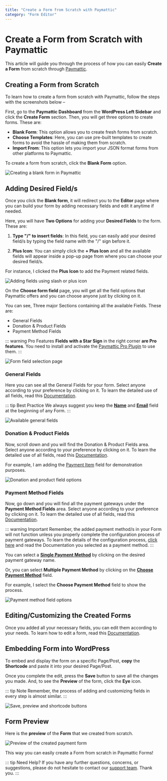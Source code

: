 ```yaml
---
title: "Create a Form from Scratch with Paymattic"
category: "Form Editor"
---
```


# Create a Form from Scratch with Paymattic

This article will guide you through the process of how you can easily **Create a Form** from scratch through [Paymattic](https://paymattic.com/).

## Creating a Form from Scratch

To learn how to create a form from scratch with Paymattic, follow the steps with the screenshots below –

First, go to the **Paymattic Dashboard** from the **WordPress Left Sidebar** and click the **Create Form** section. Then, you will get three options to create forms. These are:

- **Blank Form**: This option allows you to create fresh forms from scratch.
- **Choose Templates**: Here, you can use pre-built templates to create forms to avoid the hassle of making them from scratch.
- **Import From**: This option lets you import your JSON format forms from other platforms to Paymattic.

To create a form from scratch, click the **Blank Form** option.

![Creating a blank form in Paymattic](/images/form-editor/how-to-create-a-form-from-scratch-with-paymattic/Create-Form-Blank-Form-scaled.webp)

## Adding Desired Field/s

Once you click the **Blank form**, it will redirect you to the **Editor** page where you can build your form by adding necessary fields and edit it anytime if needed.

Here, you will have **Two Options** for adding your **Desired Fields** to the form. These are:

1. **Type "/" to insert fields**: In this field, you can easily add your desired field/s by typing the field name with the "/" sign before it.

2. **Plus Icon**: You can simply click the **+ Plus Icon** and all the available fields will appear inside a pop-up page from where you can choose your desired field/s.

For instance, I clicked the **Plus Icon** to add the Payment related fields.

![Adding fields using slash or plus icon](/images/form-editor/how-to-create-a-form-from-scratch-with-paymattic/Type-2222-or-Plus-icon-scaled.webp)

On the **Choose form field** page, you will get all the field options that Paymattic offers and you can choose anyone just by clicking on it.

You can see, Three major Sections containing all the available Fields. These are:
- General Fields
- Donation & Product Fields
- Payment Method Fields

::: warning Pro Features
**Fields with a Star Sign** in the right corner **are Pro features**. You need to install and activate the [Paymattic Pro Plugin](../getting-started-with-paymattic/how-to-install-and-activate-paymattic-in-wordpress.md#installing-and-activating-paymattic-pro) to use them.
:::

![Form field selection page](/images/form-editor/how-to-create-a-form-from-scratch-with-paymattic/Choose-Form-Field-page.webp)

### General Fields

Here you can see all the General Fields for your form. Select anyone according to your preference by clicking on it. To learn the detailed use of all fields, read this [Documentation](../general-input-fields/how-to-use-general-form-input-fields-in-wordpress-with-paymattic.md).

::: tip Best Practice
We always suggest you keep the **[Name](../general-input-fields/how-to-use-general-form-input-fields-in-wordpress-with-paymattic#_1-name-field)** and **[Email](../general-input-fields/how-to-use-general-form-input-fields-in-wordpress-with-paymattic#_2-email-field)** field at the beginning of any Form.
:::

![Available general fields](/images/form-editor/how-to-create-a-form-from-scratch-with-paymattic/All-General-Fields.webp)

### Donation & Product Fields 

Now, scroll down and you will find the Donation & Product Fields area. Select anyone according to your preference by clicking on it. To learn the detailed use of all fields, read this [Documentation](../general-input-fields/how-to-use-the-product-fields.md).

For example, I am adding the [Payment Item](../donation-and-product-fields/how-to-add-payment-item-fields-in-wordpress-with-paymattic.md) field for demonstration purposes.

![Donation and product field options](/images/form-editor/how-to-create-a-form-from-scratch-with-paymattic/All-Donation-Product-fields.webp)

### Payment Method Fields

Now, go down and you will find all the payment gateways under the **Payment Method Fields** area. Select anyone according to your preference by clicking on it. To learn the detailed use of all fields, read this [Documentation](../general-input-fields/how-to-use-the-payment-method-fields-section.md).

::: warning Important
Remember, the added payment method/s in your Form will not function unless you properly complete the configuration process of payment gateways. To learn the details of the configuration process, [click here](../payment-method-fields/all-payment-method.md) and read the Documentation you selected as a payment method.
:::

You can select a **[Single Payment Method](../general-input-fields/how-to-use-the-payment-method-fields-section#single-payment-method)** by clicking on the desired payment gateway name.

Or, you can select **Multiple Payment Method** by clicking on the **[Choose Payment Method](../general-input-fields/how-to-use-the-payment-method-fields-section#multiplechoose-payment-method)** field.

For example, I select the **Choose Payment Method** field to show the process.

![Payment method field options](/images/form-editor/how-to-create-a-form-from-scratch-with-paymattic/All-Payment-Method-fields.webp)

## Editing/Customizing the Created Forms

Once you added all your necessary fields, you can edit them according to your needs. 
To learn how to edit a form, read this [Documentation](../form-editor/how-to-edit-forms-in-wordpress-with-paymattic.md).

## Embedding Form into WordPress

To embed and display the form on a specific Page/Post, **copy** the **Shortcode** and paste it into your desired Page/Post.

Once you complete the edit, press the **Save** button to save all the changes you made.
And, to see the **Preview** of the form, click the **Eye** icon.

::: tip Note
Remember, the process of adding and customizing fields in every step is almost similar.
:::

![Save, preview and shortcode buttons](/images/form-editor/how-to-create-a-form-from-scratch-with-paymattic/Save-preview-and-shortcode-button.webp)

## Form Preview 

Here is the **preview** of the **Form** that we created from scratch.

![Preview of the created payment form](/images/form-editor/how-to-create-a-form-from-scratch-with-paymattic/Preview-of-Payment-Form.webp)

This way you can easily create a Form from scratch in Paymattic Forms!

::: tip Need Help?
If you have any further questions, concerns, or suggestions, please do not hesitate to contact our [support team](https://wpmanageninja.com/support-tickets/). Thank you.
:::